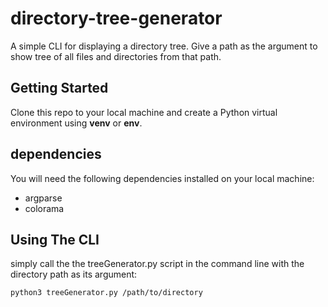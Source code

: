 # directory-tree-generator

A simple CLI for displaying a directory tree. Give a path as the argument to show tree of all files and directories from that path.

## Getting Started

Clone this repo to your local machine and create a Python virtual environment using **venv** or **env**.

## dependencies

You will need the following dependencies installed on your local machine:
* argparse
* colorama

## Using The CLI

simply call the the treeGenerator.py script in the command line with the directory path as its argument:

```
python3 treeGenerator.py /path/to/directory
```